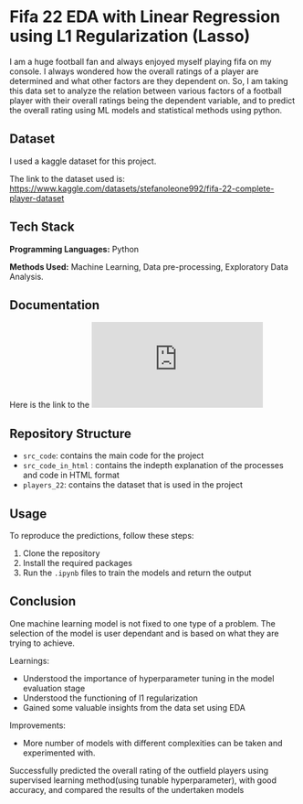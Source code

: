 
# Fifa 22 EDA with Linear Regression using L1 Regularization (Lasso)

I am a huge football fan and always enjoyed myself playing fifa on my console. I always wondered how the overall ratings of a player are determined and what other factors are they dependent on. So, I am taking this data set to analyze the relation between various factors of a football player with their overall ratings being the dependent variable, and to predict the overall rating using ML models and statistical methods using python.


## Dataset
I used a kaggle dataset for this project. 

The link to the dataset used is: https://www.kaggle.com/datasets/stefanoleone992/fifa-22-complete-player-dataset


## Tech Stack

**Programming Languages:** Python

**Methods Used:** Machine Learning, Data pre-processing, Exploratory Data Analysis.


## Documentation

Here is the link to the ![a](https://github.com/BharathSimhaK/Fifa-22-EDA-with-Linear-Regression-using-L1-Regularization/blob/main/src_code_in_html.html)


## Repository Structure

 - `src_code`: contains the main code for the project
 - `src_code_in_html` : contains the indepth explanation of the processes and code in HTML format
 - `players_22`: contains the dataset that is used in the project
## Usage

To reproduce the predictions, follow these steps:

1. Clone the repository
2. Install the required packages
3. Run the `.ipynb` files to train the models and return the output
   

## Conclusion

One machine learning model is not fixed to one type of a problem. The selection of the model is user dependant and is based on what they are trying to achieve.

Learnings:

- Understood the importance of hyperparameter tuning in the model evaluation stage
- Understood the functioning of l1 regularization
- Gained some valuable insights from the data set using EDA

Improvements:

- More number of models with different complexities can be taken and experimented with.

Successfully predicted the overall rating of the outfield players using supervised learning method(using tunable hyperparameter), with good accuracy, and compared the results of the undertaken models

